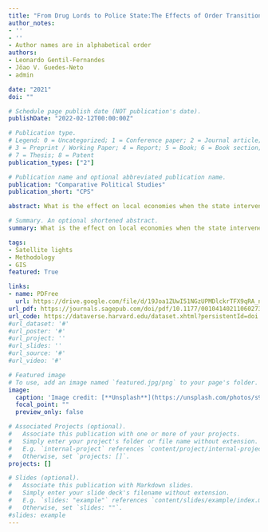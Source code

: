 ```yaml
---
title: "From Drug Lords to Police State:The Effects of Order Transition on Local Economies"
author_notes:
- ''
- ''
- Author names are in alphabetical order
authors:
- Leonardo Gentil-Fernandes
- Jõao V. Guedes-Neto
- admin

date: "2021"
doi: ""

# Schedule page publish date (NOT publication's date).
publishDate: "2022-02-12T00:00:00Z"

# Publication type.
# Legend: 0 = Uncategorized; 1 = Conference paper; 2 = Journal article;
# 3 = Preprint / Working Paper; 4 = Report; 5 = Book; 6 = Book section;
# 7 = Thesis; 8 = Patent
publication_types: ["2"]

# Publication name and optional abbreviated publication name.
publication: "Comparative Political Studies"
publication_short: "CPS"

abstract: What is the effect on local economies when the state intervenes to capture its own territoriesback from non-state actors?  In 2008, the government of Rio de Janeiro, Brazil implementeda policy to take control offavelasthat were previously dominated by criminal organizations.We use day and night luminosity to assess the effects of this program on economic growth.The difference-in-differences design shows that state intervention has a significant and neg-ative average treatment effect on thefavelasthat received the intervention.   We further testa mechanism to explain this economic downturn institutional replacement.  Based on crimedata, we demonstrate that this effect is caused by the destruction of local markets, especiallyillicit activities. The data highlight the perils of order transition, even when OCGs are removedby state actors. Furthermore, this paper reinforces the need for policies that are mindful of theexternalities of institutional shifts

# Summary. An optional shortened abstract.
summary: What is the effect on local economies when the state intervenes to capture its own territoriesback from non-state actors?

tags:
- Satellite lights
- Methodology
- GIS
featured: True

links:
- name: PDFree
  url: https://drive.google.com/file/d/19Joa1ZUwI51NGzUPMDlckrTFX9qRA_n7/view?usp=sharing
url_pdf: https://journals.sagepub.com/doi/pdf/10.1177/00104140211060273
url_code: https://dataverse.harvard.edu/dataset.xhtml?persistentId=doi:10.7910/DVN/RAXSLB
#url_dataset: '#'
#url_poster: '#'
#url_project: ''
#url_slides: ''
#url_source: '#'
#url_video: '#'

# Featured image
# To use, add an image named `featured.jpg/png` to your page's folder. 
image:
  caption: 'Image credit: [**Unsplash**](https://unsplash.com/photos/s9CC2SKySJM)'
  focal_point: ""
  preview_only: false

# Associated Projects (optional).
#   Associate this publication with one or more of your projects.
#   Simply enter your project's folder or file name without extension.
#   E.g. `internal-project` references `content/project/internal-project/index.md`.
#   Otherwise, set `projects: []`.
projects: []

# Slides (optional).
#   Associate this publication with Markdown slides.
#   Simply enter your slide deck's filename without extension.
#   E.g. `slides: "example"` references `content/slides/example/index.md`.
#   Otherwise, set `slides: ""`.
#slides: example
---
```



